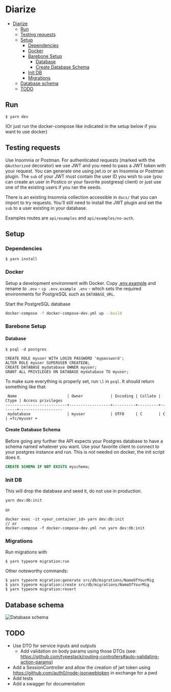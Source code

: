 # Diarize

- [Diarize](#diarize)
  - [Run](#run)
  - [Testing requests](#testing-requests)
  - [Setup](#setup)
    - [Dependencies](#dependencies)
    - [Docker](#docker)
    - [Barebone Setup](#barebone-setup)
      - [Database](#database)
      - [Create Database Schema](#create-database-schema)
    - [Init DB](#init-db)
    - [Migrations](#migrations)
  - [Database schema](#database-schema)
  - [TODO](#todo)

## Run

```
$ yarn dev
```

(Or just run the docker-compose like indicated in the setup below if you want to use docker)

## Testing requests

Use Insomnia or Postman.
For authenticated requests (marked with the `@Authorized` decorator) we use JWT and you need to pass a JWT token with your request.
You can generate one using jwt.io or an Insomnia or Postman plugin.
The `sub` of your JWT must contain the user ID you wish to use (you can create an user in Postico or your favorite postgresql client) or just use one of the existing users if you ran the seeds.

There is an existing Insomnia collection accessible in `docs/` that you can import to try requests. You'll still need to install the JWT plugin and set the `sub` to a user existing in your database.

Examples routes are `api/examples` and `api/examples/no-auth`.

## Setup

### Dependencies

```
$ yarn install
```

### Docker

Setup a development environment with Docker. Copy [.env.example](./.env.example) and rename to `.env` - `cp .env.example .env` - which sets the required environments for PostgreSQL such as `DATABASE_URL`.

Start the PostgreSQL database

```bash
docker-compose -f docker-compose-dev.yml up --build
```

### Barebone Setup

#### Database

```
$ psql -d postgres
```

```
CREATE ROLE myuser WITH LOGIN PASSWORD 'mypassword';
ALTER ROLE myuser SUPERUSER CREATEDB;
CREATE DATABASE mydatabase OWNER myuser;
GRANT ALL PRIVILEGES ON DATABASE mydatabase TO myuser;
```

To make sure everything is properly set, run `\l` in `psql`. It should return something like that:

```
 Name                      | Owner            | Encoding | Collate | Ctype | Access privileges
---------------------------+------------------+----------+---------+-------+-------------------
 mydatabase                | myuser           | UTF8     | C       | C     | =Tc/myuser +
```

#### Create Database Schema

Before going any further the API expects your Postgres database to have a schema named whatever you want. Use your favorite client to connect to your postgres instance and run.
This is not needed on docker, the init script does it.

```sql
CREATE SCHEMA IF NOT EXISTS myschema;
```

### Init DB

This will drop the database and seed it, do not use in production.

```
yarn dev:db:init
```

or

```
docker exec -it <your_container_id> yarn dev:db:init
// or
docker-compose -f docker-compose-dev.yml run yarn dev:db:init
```

### Migrations

Run migrations with

```
$ yarn typeorm migration:run
```

Other noteworthy commands:

```
$ yarn typeorm migration:generate src/db/migrations/NameOfYourMig
$ yarn typeorm migration:create src/db/migrations/NameOfYourMig
$ yarn typeorm migration:revert
```

## Database schema

![Database schema](docs/schema.png)

## TODO

- Use DTO for service inputs and outputs
  - Add validation on body params using those DTOs (see: https://github.com/typestack/routing-controllers#auto-validating-action-params)
- Add a SessionController and allow the creation of jwt token using https://github.com/auth0/node-jsonwebtoken in exchange for a pwd
- Add tests
- Add a swagger for documentation
